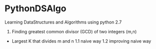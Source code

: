 # PythonDSAlgo
Learning DataStructures and Algorithms using python 2.7

1. Finding greatest common divisor (GCD) of two integers (m,n)
- Largest K that divides m and n
1.1 naive way
1.2 improving naive way
